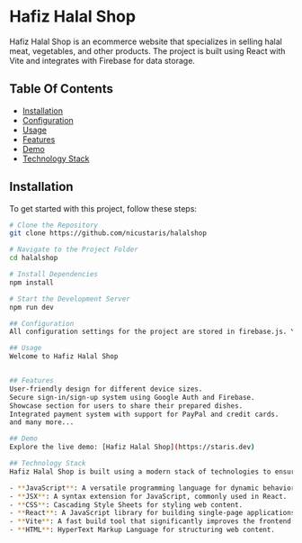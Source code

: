 # Hafiz Halal Shop

Hafiz Halal Shop is an ecommerce website that specializes in selling halal meat, vegetables, and other products. The project is built using React with Vite and integrates with Firebase for data storage.

## Table Of Contents

- [Installation](#installation)
- [Configuration](#configuration)
- [Usage](#usage)
- [Features](#features)
- [Demo](#demo)
- [Technology Stack](#technology-tack)

## Installation

To get started with this project, follow these steps:

```bash
# Clone the Repository
git clone https://github.com/nicustaris/halalshop

# Navigate to the Project Folder
cd halalshop

# Install Dependencies
npm install

# Start the Development Server
npm run dev

## Configuration
All configuration settings for the project are stored in firebase.js. You can use the provided configuration or set up your own Firebase account and update the firebaseConfig settings.

## Usage
Welcome to Hafiz Halal Shop


## Features
User-friendly design for different device sizes.
Secure sign-in/sign-up system using Google Auth and Firebase.
Showcase section for users to share their prepared dishes.
Integrated payment system with support for PayPal and credit cards.
and many more...

## Demo
Explore the live demo: [Hafiz Halal Shop](https://staris.dev)

## Technology Stack
Hafiz Halal Shop is built using a modern stack of technologies to ensure a seamless and feature-rich user experience. The technologies used include:

- **JavaScript**: A versatile programming language for dynamic behavior.
- **JSX**: A syntax extension for JavaScript, commonly used in React.
- **CSS**: Cascading Style Sheets for styling web content.
- **React**: A JavaScript library for building single-page applications (SPAs).
- **Vite**: A fast build tool that significantly improves the frontend development experience by offering blazing fast builds.
- **HTML**: HyperText Markup Language for structuring web content.
```
